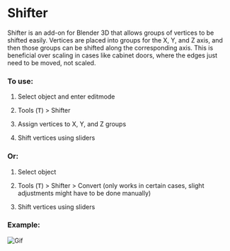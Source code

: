 # Shifter
Shifter is an add-on for Blender 3D that allows groups of vertices to be
shifted easily. Vertices are placed into groups for the X, Y, and Z axis,
and then those groups can be shifted along the corresponding axis. This
is beneficial over scaling in cases like cabinet doors, where the edges
just need to be moved, not scaled.

### To use:

1. Select object and enter editmode

2. Tools (<kbd>T</kbd>) > Shifter

3. Assign vertices to X, Y, and Z groups

4. Shift vertices using sliders

### Or:

1. Select object

2. Tools (<kbd>T</kbd>) > Shifter > Convert (only works in certain cases, slight
adjustments might have to be done manually)

3. Shift vertices using sliders

### Example:
<img src="https://media.giphy.com/media/l0HlSxZz4wcWkbwMU/source.gif" alt="Gif" style="width=480px;"/>
